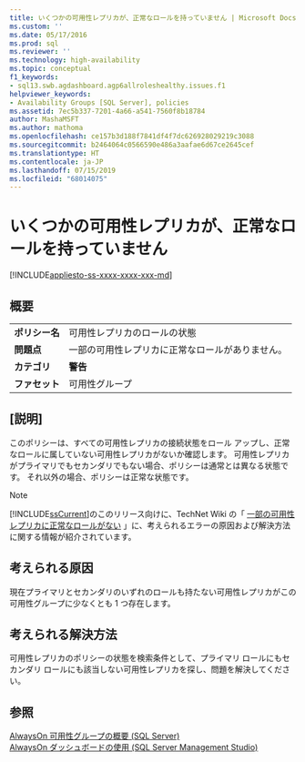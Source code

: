 ```yaml
---
title: いくつかの可用性レプリカが、正常なロールを持っていません | Microsoft Docs
ms.custom: ''
ms.date: 05/17/2016
ms.prod: sql
ms.reviewer: ''
ms.technology: high-availability
ms.topic: conceptual
f1_keywords:
- sql13.swb.agdashboard.agp6allroleshealthy.issues.f1
helpviewer_keywords:
- Availability Groups [SQL Server], policies
ms.assetid: 7ec5b337-7201-4a66-a541-7560f8b18784
author: MashaMSFT
ms.author: mathoma
ms.openlocfilehash: ce157b3d188f7841df4f7dc626928029219c3088
ms.sourcegitcommit: b2464064c0566590e486a3aafae6d67ce2645cef
ms.translationtype: HT
ms.contentlocale: ja-JP
ms.lasthandoff: 07/15/2019
ms.locfileid: "68014075"
---
```

# <a name="some-availability-replicas-do-not-have-a-healthy-role"></a>いくつかの可用性レプリカが、正常なロールを持っていません
[!INCLUDE[appliesto-ss-xxxx-xxxx-xxx-md](../../../includes/appliesto-ss-xxxx-xxxx-xxx-md.md)]
    
## <a name="introduction"></a>概要  
  
|||  
|-|-|  
|**ポリシー名**|可用性レプリカのロールの状態|  
|**問題点**|一部の可用性レプリカに正常なロールがありません。|  
|**カテゴリ**|**警告**|  
|**ファセット**|可用性グループ|  
  
## <a name="description"></a>[説明]  
 このポリシーは、すべての可用性レプリカの接続状態をロール アップし、正常なロールに属していない可用性レプリカがないか確認します。 可用性レプリカがプライマリでもセカンダリでもない場合、ポリシーは通常とは異なる状態です。 それ以外の場合、ポリシーは正常な状態です。  
  
> [!NOTE]  
>  [!INCLUDE[ssCurrent](../../../includes/sscurrent-md.md)]のこのリリース向けに、TechNet Wiki の「 [一部の可用性レプリカに正常なロールがない](https://go.microsoft.com/fwlink/p/?LinkId=220854) 」に、考えられるエラーの原因および解決方法に関する情報が紹介されています。  
  
## <a name="possible-causes"></a>考えられる原因  
 現在プライマリとセカンダリのいずれのロールも持たない可用性レプリカがこの可用性グループに少なくとも 1 つ存在します。  
  
## <a name="possible-solution"></a>考えられる解決方法  
 可用性レプリカのポリシーの状態を検索条件として、プライマリ ロールにもセカンダリ ロールにも該当しない可用性レプリカを探し、問題を解決してください。  
  
## <a name="see-also"></a>参照  
 [AlwaysOn 可用性グループの概要 &#40;SQL Server&#41;](../../../database-engine/availability-groups/windows/overview-of-always-on-availability-groups-sql-server.md)   
 [AlwaysOn ダッシュボードの使用 &#40;SQL Server Management Studio&#41;](../../../database-engine/availability-groups/windows/use-the-always-on-dashboard-sql-server-management-studio.md)  
  
  
